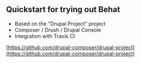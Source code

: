 ## Quickstart for trying out Behat

* Based on the "Drupal Project" project
* Composer / Drush / Drupal Console
* Integration with Travis CI

[https://github.com/drupal-composer/drupal-project](https://github.com/drupal-composer/drupal-project)
